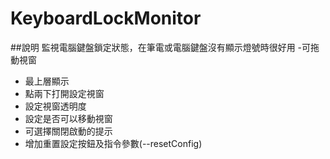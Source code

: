 # KeyboardLockMonitor

##說明
監視電腦鍵盤鎖定狀態，在筆電或電腦鍵盤沒有顯示燈號時很好用
 -可拖動視窗
 - 最上層顯示
 - 點兩下打開設定視窗
 - 設定視窗透明度
 - 設定是否可以移動視窗
 - 可選擇關閉啟動的提示
 - 增加重置設定按鈕及指令參數(--resetConfig)
 
